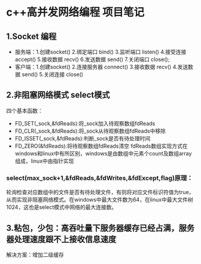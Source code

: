 # c++高并发网络编程  项目笔记  
## 1.Socket 编程  
- 服务端：1.创建socket()  2.绑定端口 bind()  3.监听端口 listen()  4.接受连接 accept()  5.接收数据 recv()  6.发送数据 send()  7.关闭端口 close();  
- 客户端：1.创建socket()  2.连接服务器 connect()  3.接收数据 recv()  4.发送数据 send()  5.关闭连接 close()  

## 2.非阻塞网络模式 select模式  
四个基本函数：  
 - FD_SET(_sock,&fdReads):将_sock加入待观察数组fdReads  
 - FD_CLR(_sock,&fdReads):将_sock从待观察数组fdReads中移除  
 - FD_ISSET(_sock,&fdReads):判断_sock是否有待处理时间  
 - FD_ZERO(&fdReads):将待观察数组fdReads清空
fdReads数组实现方式在windows和linux中有所区别，windows是由数组中元素个count及数组array组成，linux中由指针实现  
### select(max_sock+1,&fdReads,&fdWrites,&fdExcept,flag)原理：  
  轮询检查对应数组中的文件是否有待处理文件，有则将对应文件标识符值为true，从而实现非阻塞网络模式。在windows中最大文件数为64，在linux中最大文件树1024，这也是select模式中网络的最大连接数。
  
## 3.粘包，少包：高吞吐量下服务器缓存已经占满，服务器处理速度跟不上接收信息速度  
  解决方案：增加二级缓存
